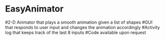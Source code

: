# EasyAnimator
#2-D Animator that plays a smooth animation given a list of shapes
#GUI that responds to user input and changes the animation accordingly
#Activity log that keeps track of the last 8 inputs
#Code available upon request
